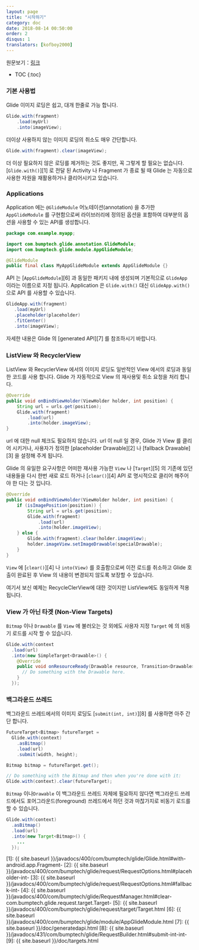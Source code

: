 ```yaml
---
layout: page
title: "시작하기"
category: doc
date: 2018-08-14 00:50:00
order: 2
disqus: 1
translators: [kofboy2000]
---
```


원문보기：[링크](http://bumptech.github.io/glide/doc/getting-started.html)

* TOC
{:toc}

### 기본 사용법

Glide 이미지 로딩은 쉽고, 대개 한줄로 가능 합니다.

```java
Glide.with(fragment)
    .load(myUrl)
    .into(imageView);
```

더이상 사용하지 않는 이미지 로딩의 취소도 매우 간단합니다.

```java
Glide.with(fragment).clear(imageView);
```

더 이상 필요하지 않은 로딩를 제거하는 것도 좋지만, 꼭 그렇게 할 필요는 없습니다. [``Glide.with()``][1] 로 전달 된 Activity 나 Fragment 가 종료 될 때 Glide 는 자동으로 사용한 자원을 재활용하거나 클리어시키고 있습니다.

### Applications

Application 에는 `@GlideModule` 어노테이션(annotation) 을 추가한 `AppGlideModule` 를 구현함으로써 라이브러리에 정의된 옵션을 포함하여 대부분의 옵션을 사용할 수 있는 API를 생성합니다.

```java
package com.example.myapp;

import com.bumptech.glide.annotation.GlideModule;
import com.bumptech.glide.module.AppGlideModule;

@GlideModule
public final class MyAppGlideModule extends AppGlideModule {}
```

API 는 [``AppGlideModule``][6] 과 동일한 패키지 내에 생성되며 기본적으로 `GlideApp` 이라는 이름으로 지정 됩니다. Application 은 ``Glide.with()`` 대신 ``GlideApp.with()`` 으로 API 를 사용할 수 있습니다.

```java
GlideApp.with(fragment)
   .load(myUrl)
   .placeholder(placeholder)
   .fitCenter()
   .into(imageView);
```

자세한 내용은 Glide 의 [generated API][7] 를 참조하시기 바랍니다.

### ListView 와 RecyclerView

ListView 와 RecyclerView 에서의 이미지 로딩도 일반적인 View 에서의 로딩과 동일한 코드를 사용 합니다. Glide 가 자동적으로 View 의 재사용및 취소 요청을 처리 합니다.

```java
@Override
public void onBindViewHolder(ViewHolder holder, int position) {
    String url = urls.get(position);
    Glide.with(fragment)
        .load(url)
        .into(holder.imageView);
}
```

url 에 대한 null 체크도 필요하지 않습니다. url 이 null 일 경우, Glide 가 View 를 클리어 시키거나, 사용자가 정의한 [placeholder Drawable][2] 나 [fallback Drawable][3] 을 설정해 주게 됩니다.

Glide 의 유일한 요구사항은 어떠한 재사용 가능한 ``View`` 나 [``Target``][5] 의 기존에 있던 내용들을 다시 한번 새로 로드 하거나 [``clear()``][4] API 로 명시적으로 클리어 해주어야 한 다는 것 입니다.

```java
@Override
public void onBindViewHolder(ViewHolder holder, int position) {
    if (isImagePosition(position)) {
        String url = urls.get(position);
        Glide.with(fragment)
            .load(url)
            .into(holder.imageView);
    } else {
        Glide.with(fragment).clear(holder.imageView);
        holder.imageView.setImageDrawable(specialDrawable);
    }
}
```

``View`` 에 [``clear()``][4] 나 ``into(View)`` 를 호출함으로써 이전 로드를 취소하고 Glide 호출이 완료된 후 View 의 내용이 변경되지 않도록 보장할 수 있습니다. 

여기서 보신 예제는 RecycleClerView에 대한 것이지만 ListView에도 동일하게 적용 됩니다.

### View 가 아닌 타겟 (Non-View Targets)

``Bitmap`` 이나 ``Drawable`` 를 ``View`` 에 불러오는 것 외에도 사용자 지정 ``Target`` 에 의 비동기 로드를 시작 할 수 있습니다.

```java
Glide.with(context
  .load(url)
  .into(new SimpleTarget<Drawable>() {
    @Override
    public void onResourceReady(Drawable resource, Transition<Drawable> transition) {
      // Do something with the Drawable here.
    }
  });
```

### 백그라운드 쓰레드

백그라운드 쓰레드에서의 이미지 로딩도 [``submit(int, int)``][8] 를 사용하면 아주 간단 합니다.

```java
FutureTarget<Bitmap> futureTarget =
  Glide.with(context)
    .asBitmap()
    .load(url)
    .submit(width, height);

Bitmap bitmap = futureTarget.get();

// Do something with the Bitmap and then when you're done with it:
Glide.with(context).clear(futureTarget);
```

``Bitmap`` 이나``Drawable`` 이 백그라운드 쓰레드 자체에 필요하지 않다면 백그라운드 쓰레드에서도 포어그라운드(foreground) 쓰레드에서 하던 것과 마찮가지로 비동기 로드를 할 수 있습니다.

```java
Glide.with(context)
  .asBitmap()
  .load(url)
  .into(new Target<Bitmap>() {
    ...
  });
```

[1]: {{ site.baseurl }}/javadocs/400/com/bumptech/glide/Glide.html#with-android.app.Fragment-
[2]: {{ site.baseurl }}/javadocs/400/com/bumptech/glide/request/RequestOptions.html#placeholder-int-
[3]: {{ site.baseurl }}/javadocs/400/com/bumptech/glide/request/RequestOptions.html#fallback-int-
[4]: {{ site.baseurl }}/javadocs/400/com/bumptech/glide/RequestManager.html#clear-com.bumptech.glide.request.target.Target-
[5]: {{ site.baseurl }}/javadocs/400/com/bumptech/glide/request/target/Target.html
[6]: {{ site.baseurl }}/javadocs/400/com/bumptech/glide/module/AppGlideModule.html
[7]: {{ site.baseurl }}/doc/generatedapi.html
[8]: {{ site.baseurl }}/javadocs/431/com/bumptech/glide/RequestBuilder.html#submit-int-int-
[9]: {{ site.baseurl }}/doc/targets.html
